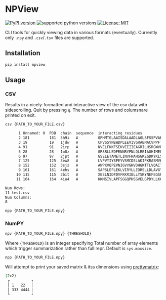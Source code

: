 # NPView

[![PyPI version](https://badge.fury.io/py/npview.svg)](https://badge.fury.io/py/npview)
![supported python versions](https://img.shields.io/pypi/pyversions/npview)
[![License: MIT](https://img.shields.io/badge/License-MIT-yellow.svg)](https://opensource.org/licenses/MIT)

CLI tools for quickly viewing data in various formats (eventually). Currently only `.npy` and `.csv`/`.tsv` files are supported.

## Installation

```bash
pip install npview
```

## Usage

### CSV

Results in a nicely-formatted and interactive view of the csv data with sidescrolling. Quit by pressing `q`. The number of rows and columsnare printed on exit.

```bash
csv {PATH_TO_YOUR_FILE.csv}
```

```bash
      1 Unnamed: 0  PDB  chain  sequence  interacting_residues                                                                                                                                   >
      2 181         181  5h9i   A         GPHMTGLAAISDALAADLAGLSFSSPVAHVYNPLLYAREPHVAYLSRFGSPPKEVLFVGMNPGPWGMAQTGVPFGEVAVVTEWLGINGTVTRPAGEHPKKRVDGFACRRSEVSGRRLWGFIRERFGTPERFFARFFVANYCPLLFLTAEGG>
      3 19          19   1jdw   A         CPVSSYNEWDPLEEVIVGRAENACVPPFTIEVKANTYEKYWPFYQKQGGHYFPKDHLKKAVAEIEEMCNILKTEGVTVRRPDPIDWSLKYKTPDFESTGLYSAMPRDILIVVGNEIIEAPMAWRSRFFEYRAYRSIIKDYFHRGAKWTTAP>
      4 91          91   2irp   A         NVELFKKFSEKVEEIIEAGRILHSRGWVPATSGNISAKVSEEYIAITASGKHKGKLTPEDILLIDYEGRPVGGGKPSAETLLHTTVYKLFPEVNAVVHTHSPNATVISIVEKKDFVELEDYELLKAFPDIHTHEVKIKIPIFPNEQNIPLL>
      5 28          28   1m8z   A         GRSRLLEDFRNNRYPNLQLREIAGHIMEFSQDQHGSRFIQLKLERATPAERQLVFNEILQAAYQLMVDVFGNYVIQKFFEFGSLEQKLALAERIRGHVLSLALQMYGCRVIQKALEFIPSDQQNEMVRELDGHVLKCVKDQNGNHVVQKCI>
      6 97          97   2jpt   A         GSELETAMETLINVFHAHSGKEGDKYKLSKKELKELLQTELSGFLDAQKDADAVDKVMKELDEDGDGEVDFQEYVVLVAALTVACNNFFWENS                                                          >
      7 125         125  3ew8   A         LVPVYIYSPEYVSMCDSLAKIPKRASMVHSLIEAYALHKQMRIVKPKVASMEEMATFHTDAYLQHLQKVSQEGEYGLGYLCPATEGIFDYAAAIGGATITAAQCLIDGMCKVAINWSGGWHHAKKDEASGFCYLNDAVLGILRLRRKFERI>
      8 152         152  3sjz   A         AWPKVQPEVNIGVVGHVDHGKTTLVQAITGIWTSKHSEETIKLGYAETNIGVCESCKKPEAYVTEPSCKSCGSDDEPKFLRRISFIDAPGHEVLMATMLSGAALMDGAILVVAANEPFPQPQTREHFVALGIIGVKNLIIVQNKVDVVSKE>
      9 161         161  4ehs   A         SAPSLEFLEKLVIRYLLEDRSLLDLAVGYIHSGVFLHKKQEFDALCQEKLDDPKLVALLLDANLPLKKGGFEKELRLLILRYFERQLKEIPKSSLPFSEKXICLKKARQAIXKLKQGELVAILE                           >
     10 115         115  3bit   A         XEELNIDFDVFKKRIELLYSKYNEFEGSPNSLLFVLGSSNAENPYQKTTILHNWLLSYEFPATLIALVPGKVIIITSSAKAKHLQKAIDLFKDPESKITLELWQRNNKEPELNKKLFDDVIALINSAGKTVGIPEKDSYQGKFXTEWNPVW>
     11 164         164  4iu4   A         KKMSIVLAPFSGGQPHSGVELGPDYLLKQGLQQDMEKLGWDTRLERVFDGKVVEARKASDNGDRIGRVKRPRLTAECTEKIYKCVRRVAEQGRFPLTIGGDHSIALGTVAGVLSVHPDAGVIWVDAHADINTMSGTVSGNLHGCPLSILLG>

Num Rows: 
11 test.csv
Num Columns: 
8

```

```bash
npp {PATH_TO_YOUR_FILE.npy}
```

### NumPY

```bash
npv {PATH_TO_YOUR_FILE.npy} {THRESHOLD}
```

Where `{THRESHOLD}` is an integer specifying Total number of array elements which trigger summarization rather than full repr. Default is `sys.maxsize`.

```bash
npp {PATH_TO_YOUR_FILE.npy}
```

Will attempt to print your saved matrix & itss dimensions using [prettymatrix](https://github.com/samueljamesbell/prettymatrix):

```bash
(2x2)
 ┌          ┐
 │ 1   22   │
 │ 333 4444 │
 └          ┘
```
